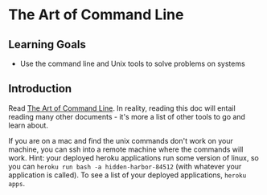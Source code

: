 # The Art of Command Line

## Learning Goals

- Use the command line and Unix tools to solve problems on systems

## Introduction

Read [The Art of Command Line](https://github.com/jlevy/the-art-of-command-line/blob/master/README.md). In reality, reading this doc will entail reading many other documents - it's more a list of other tools to go and learn about.

If you are on a mac and find the unix commands don't work on your machine, you can ssh into a remote machine where the commands will work. Hint: your deployed heroku applications run some version of linux, so you can `heroku run bash -a hidden-harbor-84512` (with whatever your application is called). To see a list of your deployed applications, `heroku apps`.
